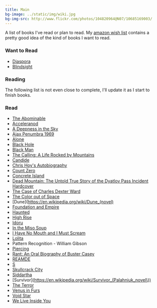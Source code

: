 ```yaml
---
title: Main
bg-image: ../static/img/wiki.jpg
bg-img-src: http://www.flickr.com/photos/104820964@N07/10685169003/
---
```


A list of books I've read or plan to read. My [amazon wish list](http://amzn.com/w/1AUOOID3FHOQF) contains a pretty
good idea of the kind of books I want to read.

### Want to Read

* [Diaspora](https://en.wikipedia.org/wiki/Diaspora_(novel))
* [Blindsight](https://en.wikipedia.org/wiki/Blindsight_(Watts_novel))

### Reading

The following list is not even close to complete, I'll update it as I start to
finish books.

### Read
* [The Abominable](http://www.amazon.com/The-Abominable-Novel-Dan-Simmons/dp/0316198838)
* [Acceleranod](https://en.wikipedia.org/wiki/Accelerando)
* [A Deepness in the Sky](https://en.wikipedia.org/wiki/A_Deepness_in_the_Sky)
* [Ajax Penumbra 1969](http://www.amazon.com/Ajax-Penumbra-1969-Kindle-Single-ebook/dp/B00EWZC8QI)
* [Alone](https://en.wikipedia.org/wiki/Richard_E._Byrd)
* [Black Hole](http://www.amazon.com/Black-Hole-Novel-Bucky-Sinister/dp/1593766076)
* [Black Man](https://en.wikipedia.org/wiki/Black_Man)
* [The Calling: A Life Rocked by Mountains](http://www.patagonia.com/product/the-calling-a-life-rocked-by-mountains/BK710.html)
* [Candide](https://en.wikipedia.org/wiki/Candide)
* [Chris Hoy's Autobiography](https://www.amazon.com/Chris-Hoy-Autobiography/dp/000731132X)
* [Count Zero](https://en.wikipedia.org/wiki/Count_Zero)
* [Concrete Island](https://en.wikipedia.org/wiki/Concrete_Island)
* [Dead Mountain: The Untold True Story of the Dyatlov Pass Incident Hardcover](https://www.amazon.com/Dead-Mountain-Untold-Dyatlov-Incident/dp/1452112746)
* [The Case of Charles Dexter Ward](http://en.wikipedia.org/wiki/The_Case_of_Charles_Dexter_Ward)
* [The Color out of Space](http://en.wikipedia.org/wiki/The_Color_Out_Of_Space)
* [Dune](https://en.wikipedia.org/wiki/Dune_(novel)
* [Foundation and Empire](https://en.wikipedia.org/wiki/Foundation_and_Empire)
* [Haunted](https://en.wikipedia.org/wiki/Haunted_(Palahniuk_novel))
* [High Rise](https://en.wikipedia.org/wiki/High_Rise)
* [Idoru](http://en.wikipedia.org/wiki/Idoru)
* [In the Miso Soup](https://en.wikipedia.org/wiki/In_the_Miso_Soup)
* [I Have No Mouth and I Must Scream](http://en.wikipedia.org/wiki/I_Have_No_Mouth,_and_I_Must_Scream)
* [Lolita](https://en.wikipedia.org/wiki/Lolita)
* Pattern Recognition - William Gibson
* [Piercing](http://www.goodreads.com/book/show/14288.Piercing)
* [Rant: An Oral Biography of Buster Casey](https://en.wikipedia.org/wiki/Rant_(novel))
* [REAMDE](http://www.amazon.com/Reamde-A-Novel-Neal-Stephenson/dp/0062191497)
* [S](https://en.wikipedia.org/wiki/S._(Dorst_novel))
* [Skullcrack City](http://www.amazon.com/Skullcrack-City-Jeremy-Robert-Johnson/dp/1621051714)
* [Siddartha](https://en.wikipedia.org/wiki/Siddhartha_(novel))
* [Survivor](https://en.wikipedia.org/wiki/Survivor_(Palahniuk_novel\))
* [The Terror](http://www.amazon.com/The-Terror-Novel-Dan-Simmons/dp/0316008079)
* [Venus in Furs](https://en.wikipedia.org/wiki/Venus_in_Furs)
* [Void Star](https://www.amazon.com/Void-Star-Novel-Zachary-Mason-ebook/dp/B01LZUDPGV/)
* [We Live Inside You](http://www.amazon.com/Live-Inside-Jeremy-Robert-Johnson/dp/1933929065)
